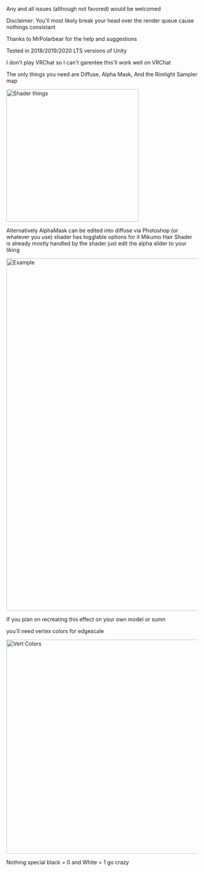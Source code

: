 Any and all issues (although not favored) would be welcomed

Disclaimer: You'll most likely break your head over the render queue cause nothings consistant

Thanks to MrPolarbear for the help and suggestions

Tested in 2018/2019/2020 LTS versions of Unity

I don't play VRChat so I can't garentee this'll work well on VRChat

The only things you need are Diffuse, Alpha Mask, And the Rimlight Sampler map

<img width="348" alt="Shader things" src="https://user-images.githubusercontent.com/105132829/167274643-4d568950-69ec-4b31-8a98-e9aab427128d.PNG">

Alternatively AlphaMask can be edited into diffuse via Photoshop (or whatever you use) shader has togglable options for it
Mikumo Hair Shader is already mostly handled by the shader just edit the alpha slider to your liking

<img width="925" alt="Example" src="https://user-images.githubusercontent.com/105132829/167274881-cc3776fe-716f-4135-bfbf-554ba6e6983a.PNG">

If you plan on recreating this effect on your own model or sumn

you'll need vertex colors for edgescale

<img width="562" alt="Vert Colors" src="https://user-images.githubusercontent.com/105132829/167278445-b8ac6af8-2ae0-4638-b4c2-dddcff305acf.PNG">

Nothing special black = 0 and White = 1 go crazy
